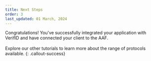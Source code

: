 ```yaml
---
title: Next Steps
order: 3
last_updated: 01 March, 2024
---
```


Congratulations! You've successfully integrated your application with VerifID and have connected your client to the AAF.
<br><br>
Explore our other tutorials to learn more about the range of protocols available.
{: .callout-success}
